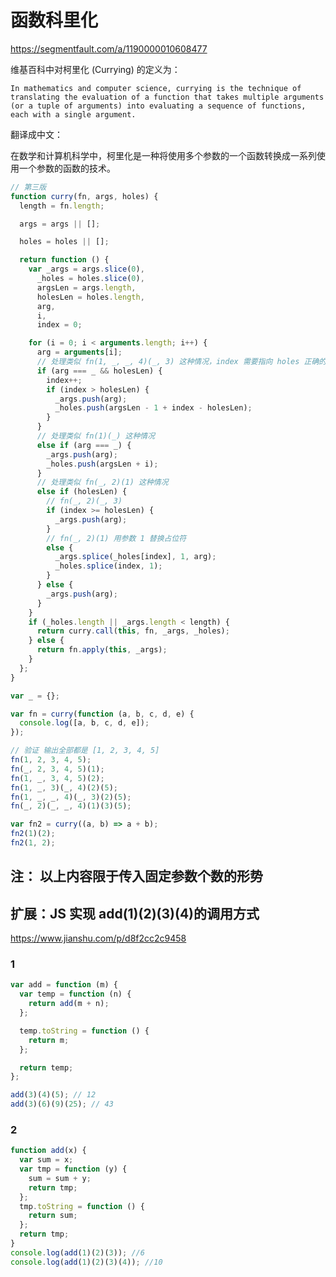 # 函数科里化

<https://segmentfault.com/a/1190000010608477>

维基百科中对柯里化 (Currying) 的定义为：

`In mathematics and computer science, currying is the technique of translating the evaluation of a function that takes multiple arguments (or a tuple of arguments) into evaluating a sequence of functions, each with a single argument.`

翻译成中文：

在数学和计算机科学中，柯里化是一种将使用多个参数的一个函数转换成一系列使用一个参数的函数的技术。

```js
// 第三版
function curry(fn, args, holes) {
  length = fn.length;

  args = args || [];

  holes = holes || [];

  return function () {
    var _args = args.slice(0),
      _holes = holes.slice(0),
      argsLen = args.length,
      holesLen = holes.length,
      arg,
      i,
      index = 0;

    for (i = 0; i < arguments.length; i++) {
      arg = arguments[i];
      // 处理类似 fn(1, _, _, 4)(_, 3) 这种情况，index 需要指向 holes 正确的下标
      if (arg === _ && holesLen) {
        index++;
        if (index > holesLen) {
          _args.push(arg);
          _holes.push(argsLen - 1 + index - holesLen);
        }
      }
      // 处理类似 fn(1)(_) 这种情况
      else if (arg === _) {
        _args.push(arg);
        _holes.push(argsLen + i);
      }
      // 处理类似 fn(_, 2)(1) 这种情况
      else if (holesLen) {
        // fn(_, 2)(_, 3)
        if (index >= holesLen) {
          _args.push(arg);
        }
        // fn(_, 2)(1) 用参数 1 替换占位符
        else {
          _args.splice(_holes[index], 1, arg);
          _holes.splice(index, 1);
        }
      } else {
        _args.push(arg);
      }
    }
    if (_holes.length || _args.length < length) {
      return curry.call(this, fn, _args, _holes);
    } else {
      return fn.apply(this, _args);
    }
  };
}

var _ = {};

var fn = curry(function (a, b, c, d, e) {
  console.log([a, b, c, d, e]);
});

// 验证 输出全部都是 [1, 2, 3, 4, 5]
fn(1, 2, 3, 4, 5);
fn(_, 2, 3, 4, 5)(1);
fn(1, _, 3, 4, 5)(2);
fn(1, _, 3)(_, 4)(2)(5);
fn(1, _, _, 4)(_, 3)(2)(5);
fn(_, 2)(_, _, 4)(1)(3)(5);

var fn2 = curry((a, b) => a + b);
fn2(1)(2);
fn2(1, 2);
```

## **注： 以上内容限于传入固定参数个数的形势**

## 扩展：**JS 实现 add(1)(2)(3)(4)的调用方式**

<https://www.jianshu.com/p/d8f2cc2c9458>

### 1

```js
var add = function (m) {
  var temp = function (n) {
    return add(m + n);
  };

  temp.toString = function () {
    return m;
  };

  return temp;
};

add(3)(4)(5); // 12
add(3)(6)(9)(25); // 43
```

### 2

```js
function add(x) {
  var sum = x;
  var tmp = function (y) {
    sum = sum + y;
    return tmp;
  };
  tmp.toString = function () {
    return sum;
  };
  return tmp;
}
console.log(add(1)(2)(3)); //6
console.log(add(1)(2)(3)(4)); //10
```
